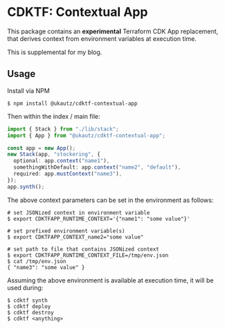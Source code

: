 # CDKTF: Contextual App

This package contains an **experimental** Terraform CDK App replacement, that derives context from environment variables at execution time.

This is supplemental for my blog.

## Usage

Install via NPM

```shell
$ npm install @ukautz/cdktf-contextual-app
```

Then within the index / main file:

```typescript
import { Stack } from "./lib/stack";
import { App } from "@ukautz/cdktf-contextual-app";

const app = new App();
new Stack(app, "stockering", {
  optional: app.context("name1"),
  somethingWithDefault: app.context("name2", "default"),
  required: app.mustContext("name3"),
});
app.synth();
```

The above context parameters can be set in the environment as follows:

```shell
# set JSONized context in environment variable
$ export CDKTFAPP_RUNTIME_CONTEXT='{"name1": "some value"}'

# set prefixed environment variable(s)
$ export CDKTFAPP_CONTEXT_name2="some value"

# set path to file that contains JSONized context
$ export CDKTFAPP_RUNTIME_CONTEXT_FILE=/tmp/env.json
$ cat /tmp/env.json
{ "name3": "some value" }
```

Assuming the above environment is available at execution time, it will be used during:

```shell
$ cdktf synth
$ cdktf deploy
$ cdktf destroy
$ cdktf <anything>
```
